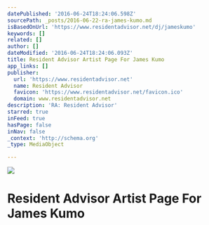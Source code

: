 ```yaml
---
datePublished: '2016-06-24T18:24:06.598Z'
sourcePath: _posts/2016-06-22-ra-james-kumo.md
isBasedOnUrl: 'https://www.residentadvisor.net/dj/jameskumo'
keywords: []
related: []
author: []
dateModified: '2016-06-24T18:24:06.093Z'
title: Resident Advisor Artist Page For James Kumo
app_links: []
publisher:
  url: 'https://www.residentadvisor.net'
  name: Resident Advisor
  favicon: 'https://www.residentadvisor.net/favicon.ico'
  domain: www.residentadvisor.net
description: 'RA: Resident Advisor'
starred: true
inFeed: true
hasPage: false
inNav: false
_context: 'http://schema.org'
_type: MediaObject

---
```

![](https://the-grid-user-content.s3-us-west-2.amazonaws.com/f2523a16-1cd2-42b5-a550-2d8a79304ff2.png)

# Resident Advisor Artist Page For James Kumo